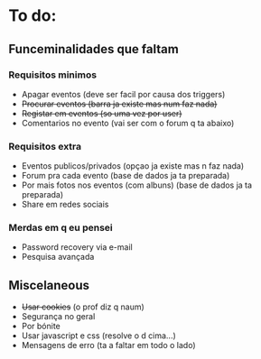 # To do:
## Funceminalidades que faltam
### Requisitos minimos
* Apagar eventos (deve ser facil por causa dos triggers)
* ~~Procurar eventos (barra ja existe mas num faz nada)~~
* ~~Registar em eventos (so uma vez por user)~~
* Comentarios no evento (vai ser com o forum q ta abaixo)

### Requisitos extra
* Eventos publicos/privados (opçao ja existe mas n faz nada)
* Forum pra cada evento (base de dados ja ta preparada)
* Por mais fotos nos eventos (com albuns) (base de dados ja ta preparada)
* Share em redes sociais

### Merdas em q eu pensei

* Password recovery via e-mail
* Pesquisa avançada


## Miscelaneous
* ~~Usar cookies~~ (o prof diz q naum)
* Segurança no geral
* Por bónite
* Usar javascript e css (resolve o d cima...)
* Mensagens de erro (ta a faltar em todo o lado)
